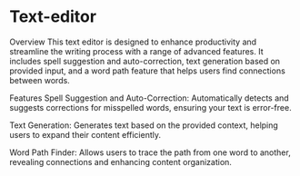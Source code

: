 # Text-editor
Overview
This text editor is designed to enhance productivity and streamline the writing process with a range of advanced features. It includes spell suggestion and auto-correction, text generation based on provided input, and a word path feature that helps users find connections between words.

Features
Spell Suggestion and Auto-Correction: Automatically detects and suggests corrections for misspelled words, ensuring your text is error-free.

Text Generation: Generates text based on the provided context, helping users to expand their content efficiently.

Word Path Finder: Allows users to trace the path from one word to another, revealing connections and enhancing content organization.
